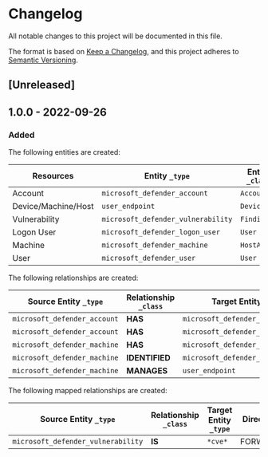 # Changelog

All notable changes to this project will be documented in this file.

The format is based on [Keep a Changelog](https://keepachangelog.com/en/1.0.0/),
and this project adheres to
[Semantic Versioning](https://semver.org/spec/v2.0.0.html).

## [Unreleased]

## 1.0.0 - 2022-09-26

### Added

The following entities are created:

| Resources           | Entity `_type`                     | Entity `_class` |
| ------------------- | ---------------------------------- | --------------- |
| Account             | `microsoft_defender_account`       | `Account`       |
| Device/Machine/Host | `user_endpoint`                    | `Device`        |
| Vulnerability       | `microsoft_defender_vulnerability` | `Finding`       |
| Logon User          | `microsoft_defender_logon_user`    | `User`          |
| Machine             | `microsoft_defender_machine`       | `HostAgent`     |
| User                | `microsoft_defender_user`          | `User`          |

The following relationships are created:

| Source Entity `_type`        | Relationship `_class` | Target Entity `_type`              |
| ---------------------------- | --------------------- | ---------------------------------- |
| `microsoft_defender_account` | **HAS**               | `microsoft_defender_machine`       |
| `microsoft_defender_account` | **HAS**               | `microsoft_defender_user`          |
| `microsoft_defender_machine` | **HAS**               | `microsoft_defender_logon_user`    |
| `microsoft_defender_machine` | **IDENTIFIED**        | `microsoft_defender_vulnerability` |
| `microsoft_defender_machine` | **MANAGES**           | `user_endpoint`                    |

The following mapped relationships are created:

| Source Entity `_type`              | Relationship `_class` | Target Entity `_type` | Direction |
| ---------------------------------- | --------------------- | --------------------- | --------- |
| `microsoft_defender_vulnerability` | **IS**                | `*cve*`               | FORWARD   |
